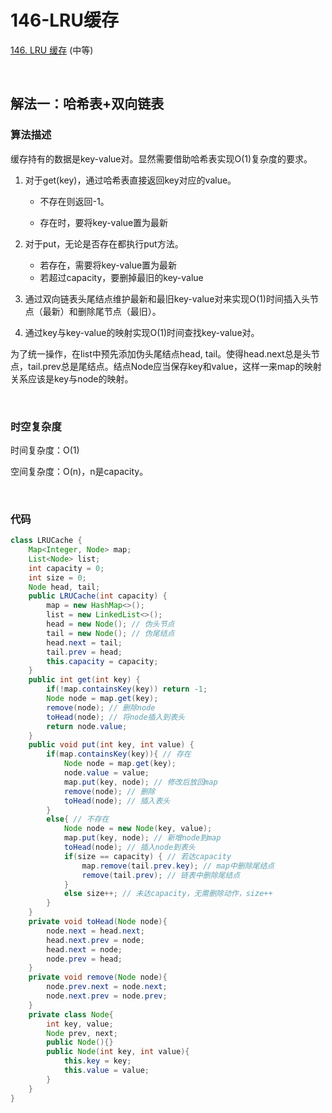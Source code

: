 # 146-LRU缓存

[146. LRU 缓存](https://leetcode-cn.com/problems/lru-cache/) (中等)

<br />

## 解法一：哈希表+双向链表

### 算法描述

缓存持有的数据是key-value对。显然需要借助哈希表实现O(1)复杂度的要求。

1. 对于get(key)，通过哈希表直接返回key对应的value。

   - 不存在则返回-1。

   - 存在时，要将key-value置为最新

2. 对于put，无论是否存在都执行put方法。
   - 若存在，需要将key-value置为最新
   - 若超过capacity，要删掉最旧的key-value

3. 通过双向链表头尾结点维护最新和最旧key-value对来实现O(1)时间插入头节点（最新）和删除尾节点（最旧）。
4. 通过key与key-value的映射实现O(1)时间查找key-value对。

为了统一操作，在list中预先添加伪头尾结点head, tail。使得head.next总是头节点，tail.prev总是尾结点。结点Node应当保存key和value，这样一来map的映射关系应该是key与node的映射。

<br />

### 时空复杂度

时间复杂度：O(1)

空间复杂度：O(n)，n是capacity。

<br />

### 代码

```java
class LRUCache {
    Map<Integer, Node> map;
    List<Node> list;
    int capacity = 0;
    int size = 0;
    Node head, tail;
    public LRUCache(int capacity) {
        map = new HashMap<>();
        list = new LinkedList<>();
        head = new Node(); // 伪头节点
        tail = new Node(); // 伪尾结点
        head.next = tail;
        tail.prev = head;
        this.capacity = capacity;
    }
    public int get(int key) {
        if(!map.containsKey(key)) return -1;
        Node node = map.get(key);
        remove(node); // 删除node
        toHead(node); // 将node插入到表头
        return node.value;
    }
    public void put(int key, int value) {
        if(map.containsKey(key)){ // 存在
            Node node = map.get(key);
            node.value = value; 
            map.put(key, node); // 修改后放回map
            remove(node); // 删除
            toHead(node); // 插入表头
        }
        else{ // 不存在
            Node node = new Node(key, value);
            map.put(key, node); // 新增node到map
            toHead(node); // 插入node到表头
            if(size == capacity) { // 若达capacity
                map.remove(tail.prev.key); // map中删除尾结点
                remove(tail.prev); // 链表中删除尾结点
            }
            else size++; // 未达capacity，无需删除动作，size++
        }
    }
    private void toHead(Node node){
        node.next = head.next;
        head.next.prev = node;
        head.next = node;
        node.prev = head;
    }
    private void remove(Node node){
        node.prev.next = node.next;
        node.next.prev = node.prev;
    }
    private class Node{
        int key, value;
        Node prev, next;
        public Node(){}
        public Node(int key, int value){
            this.key = key;
            this.value = value;
        }
    }
}
```

